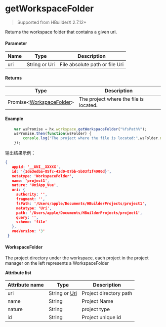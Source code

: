 # getWorkspaceFolder

>Supported from HBuilderX 2.7.12+

Returns the workspace folder that contains a given uri.

#### Parameter
|Name	|Type	|Description					|
|--			|--			|--						|
|uri		|String or Uri|File absolute path or file Uri|

#### Returns
|Type												|Description					|
|--																|--						|
|Promise&lt;[WorkspaceFolder](/ExtensionDocs/Api/other/WorkspaceFolder)&gt;|The project where the file is located.|

#### Example
``` javascript
    var wsPromise = hx.workspace.getWorkspaceFolder("%fsPath%");
    wsPromise.then(function(wsFolder) {
        console.log("The project where the file is located:",wsFolder.name);
    });
```

输出结果示例：

```json
{
   appid: '__UNI__XXXXX',
   id: '{1de3edba-85fc-42d0-87bb-5b03f1f4900d}',
   metatype: 'WorkspaceFolder',
   name: 'project1',
   nature: 'UniApp_Vue',
   uri: {
     authority: '',
     fragment: '',
     fsPath: '/Users/apple/Documents/HBuilderProjects/project1',
     metatype: 'Uri',
     path: '/Users/apple/Documents/HBuilderProjects/project1',
     query: '',
     scheme: 'file'
   },
   vueVersion: '3'
 }
```

#### WorkspaceFolder

The project directory under the workspace, each project in the project manager on the left represents a WorkspaceFolder

**Attribute list**

|Attribute name	|Type			|Description			|
|--		|--					|--				|
|uri	|String or [Uri](/ExtensionDocs/Api/other/Uri.md)|Project directory path	|
|name	|String				|Project Name	|
|nature	|String				|project type		|
|id		|String				|Project unique id	|
